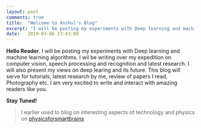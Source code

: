 ```yaml
---
layout: post
comments: true
title:  "Welcome to Anshul's Blog"
excerpt: "I will be posting my experiments with Deep learning and machine learning algorithms. I wil be writing over my expedition on computer vision, speech processing and recognition and latest research."
date:   2019-03-06 23:43:00
---
```


**Hello Reader**. I will be posting my experiments with Deep learning and machine learning algorithms. I wil be writing over my expedition on computer vision, speech processing and recognition and latest research. I will also present my views on deep learing and its future. This blog will serve for tutorials, latest research by me, review of papers I read, Photography etc. I am very excited to write and interact with amazing readers like you.

**Stay Tuned!**

> I earlier used to blog on interesting aspects of technology and physics on [physicsforsmartbrains](https://physicsforsmartbrains.wordpress.com/)
